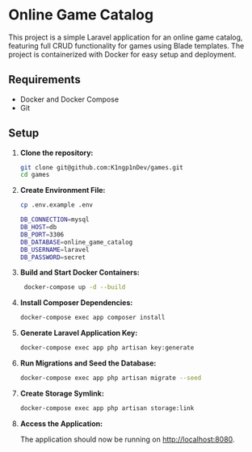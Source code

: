 # Online Game Catalog

This project is a simple Laravel application for an online game catalog, featuring full CRUD functionality for games using Blade templates. The project is containerized with Docker for easy setup and deployment.

## Requirements

- Docker and Docker Compose
- Git

## Setup

1. **Clone the repository:**

   ```bash
   git clone git@github.com:K1ngp1nDev/games.git
   cd games
    ```
2. **Create Environment File:**

   ```bash
   cp .env.example .env
   ```
   ```bash
   DB_CONNECTION=mysql
   DB_HOST=db
   DB_PORT=3306
   DB_DATABASE=online_game_catalog
   DB_USERNAME=laravel
   DB_PASSWORD=secret
   ```
3. **Build and Start Docker Containers:**

   ```bash
    docker-compose up -d --build
    ```
4. **Install Composer Dependencies:** 

   ```bash
   docker-compose exec app composer install
   ```
5. **Generate Laravel Application Key:**

   ```bash
   docker-compose exec app php artisan key:generate
   ```
6. **Run Migrations and Seed the Database:**

   ```bash
   docker-compose exec app php artisan migrate --seed
   ```
7. **Create Storage Symlink:**

   ```bash
   docker-compose exec app php artisan storage:link
   ```
8. **Access the Application:**

   The application should now be running on [http://localhost:8080](http://localhost:8080).
